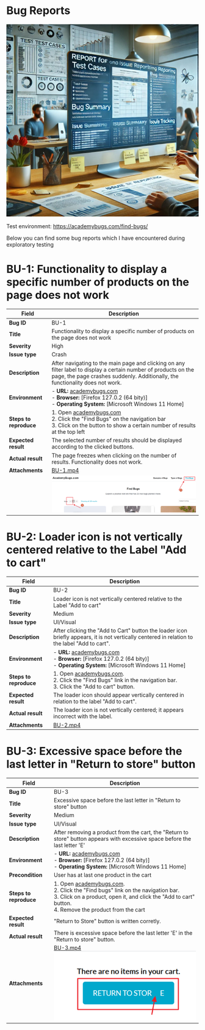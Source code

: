 # Bug Reports 

![Bug Reports Page Image](images/bugreports/bugreports.jpg)


Test environment: https://academybugs.com/find-bugs/

Below you can find some bug reports which I have encountered during exploratory testing


# BU-1: Functionality to display a specific number of products on the page does not work

| Field                | Description                                                                                      |
|----------------------|--------------------------------------------------------------------------------------------------|
| **Bug ID**           | BU-1                                                                                             |
| **Title**            | Functionality to display a specific number of products on the page does not work                 |
| **Severity**         | High                                                                                             |
| **Issue type**       | Crash                                                                                            |
| **Description**      | After navigating to the main page and clicking on any filter label to display a certain number of products on the page, the page crashes suddenly. Additionally, the functionality does not work. |
| **Environment**      | - **URL:** [academybugs.com](http://academybugs.com) <br> - **Browser:** [Firefox 127.0.2 (64 bity)] <br> - **Operating System:** [Microsoft Windows 11 Home]|
| **Steps to reproduce** | 1. Open [academybugs.com](http://academybugs.com) <br> 2. Click the "Find Bugs" on the navigation bar <br> 3. Click on the button to show a certain number of results at the top left |
| **Expected result**  | The selected number of results should be displayed according to the clicked buttons.              |
| **Actual result**    | The page freezes when clicking on the number of results. Functionality does not work.             |
| **Attachments**      | [BU-1.mp4](images/bugreports/BU-1.mp4)                                                            |
|                      | ![BU-1.Screenshot](images/bugreports/BU-1.png)                                                    |

# BU-2:  Loader icon is not vertically centered relative to the Label "Add to cart"  

| Field                | Description                                                                                      |
|----------------------|--------------------------------------------------------------------------------------------------|
| **Bug ID**           | BU-2                                                                                             |
| **Title**            | Loader icon is not vertically centered relative to the Label "Add to cart"                       |
| **Severity**         | Medium                                                                                           |
| **Issue type**       | UI/Visual                                                                                       |
| **Description**      | After clicking the "Add to Cart" button the loader icon briefly appears, it is not vertically centered in relation to the label "Add to cart". |
| **Environment**      | - **URL:** [academybugs.com](http://academybugs.com) <br> - **Browser:** [Firefox 127.0.2 (64 bity)] <br> - **Operating System:** [Microsoft Windows 11 Home] |
| **Steps to reproduce** | 1. Open [academybugs.com](http://academybugs.com). <br> 2. Click the "Find Bugs" link in the navigation bar. <br> 3. Click the "Add to cart" button. |
| **Expected result**  | The loader icon should appear vertically centered in relation to the label "Add to cart".    |
| **Actual result**    | The loader icon is not vertically centered; it appears incorrect with the label.               |
| **Attachments**      |  [BU-2.mp4](images/bugreports/BU-2.mp4)     |

# BU-3: Excessive space before the last letter in "Return to store" button

| Field                | Description                                                                                      |
|----------------------|--------------------------------------------------------------------------------------------------|
| **Bug ID**           | BU-3                                                                                             |
| **Title**            | Excessive space before the last letter in "Return to store" button                       |
| **Severity**         | Medium                                                                                           |
| **Issue type**       | UI/Visual                                                                                       |
| **Description**      | After removing a product from the cart, the "Return to store" button appears with excessive space before the last letter 'E' |
| **Environment**      | - **URL:** [academybugs.com](http://academybugs.com) <br> - **Browser:** [Firefox 127.0.2 (64 bity)] <br> - **Operating System:** [Microsoft Windows 11 Home] |
| **Precondition**      | User has at last one product in the cart |
| **Steps to reproduce** | 1. Open [academybugs.com](http://academybugs.com). <br> 2. Click the "Find bugs" link on the navigation bar. <br> 3. Click on a product, open it, and click the "Add to cart" button. <br> 4. Remove the product from the cart  |
| **Expected result**  | "Return to Store" button is written corretly.               |
| **Actual result**    | There is excessive space before the last letter 'E' in the "Return to store" button.     |
| **Attachments**      |  [BU-3.mp4](images/bugreports/BU-3.mp4) <br>  ![Screenshot](images/bugreports/BU-3.png)       |
            
